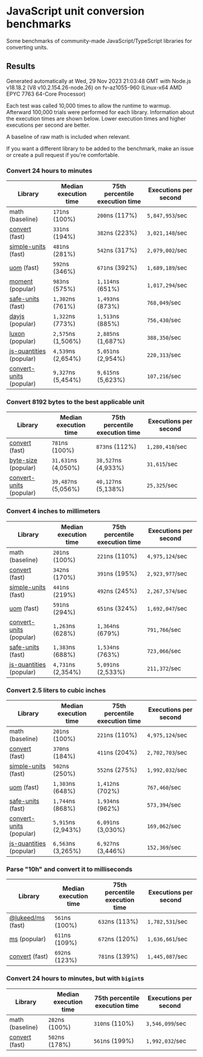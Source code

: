 # JavaScript unit conversion benchmarks

Some benchmarks of community-made JavaScript/TypeScript libraries for converting units.

## Results

<!-- beginblock(results) -->

Generated automatically at Wed, 29 Nov 2023 21:03:48 GMT with Node.js v18.18.2 (V8 v10.2.154.26-node.26) on fv-az1055-960 (Linux-x64 AMD EPYC 7763 64-Core Processor)

Each test was called 10,000 times to allow the runtime to warmup.
Afterward 100,000 trials were performed for each library.
Information about the execution times are shown below.
Lower execution times and higher executions per second are better.

A baseline of raw math is included when relevant.

If you want a different library to be added to the benchmark, make an issue or create a pull request if you're comfortable.

### Convert 24 hours to minutes

| Library                                                            | Median execution time | 75th percentile execution time | Executions per second |
| ------------------------------------------------------------------ | --------------------- | ------------------------------ | --------------------- |
| math (baseline)                                                    | `171`ns (100%)        | `200`ns (117%)                 | `5,847,953`/sec       |
| [convert](https://npmjs.com/package/convert) (fast)                | `331`ns (194%)        | `382`ns (223%)                 | `3,021,148`/sec       |
| [simple-units](https://npmjs.com/package/simple-units) (fast)      | `481`ns (281%)        | `542`ns (317%)                 | `2,079,002`/sec       |
| [uom](https://npmjs.com/package/uom) (fast)                        | `592`ns (346%)        | `671`ns (392%)                 | `1,689,189`/sec       |
| [moment](https://npmjs.com/package/moment) (popular)               | `983`ns (575%)        | `1,114`ns (651%)               | `1,017,294`/sec       |
| [safe-units](https://npmjs.com/package/safe-units) (fast)          | `1,302`ns (761%)      | `1,493`ns (873%)               | `768,049`/sec         |
| [dayjs](https://npmjs.com/package/dayjs) (popular)                 | `1,322`ns (773%)      | `1,513`ns (885%)               | `756,430`/sec         |
| [luxon](https://npmjs.com/package/luxon) (popular)                 | `2,575`ns (1,506%)    | `2,885`ns (1,687%)             | `388,350`/sec         |
| [js-quantities](https://npmjs.com/package/js-quantities) (popular) | `4,539`ns (2,654%)    | `5,051`ns (2,954%)             | `220,313`/sec         |
| [convert-units](https://npmjs.com/package/convert-units) (popular) | `9,327`ns (5,454%)    | `9,615`ns (5,623%)             | `107,216`/sec         |

### Convert 8192 bytes to the best applicable unit

| Library                                                            | Median execution time | 75th percentile execution time | Executions per second |
| ------------------------------------------------------------------ | --------------------- | ------------------------------ | --------------------- |
| [convert](https://npmjs.com/package/convert) (fast)                | `781`ns (100%)        | `873`ns (112%)                 | `1,280,410`/sec       |
| [byte-size](https://npmjs.com/package/byte-size) (popular)         | `31,631`ns (4,050%)   | `38,527`ns (4,933%)            | `31,615`/sec          |
| [convert-units](https://npmjs.com/package/convert-units) (popular) | `39,487`ns (5,056%)   | `40,127`ns (5,138%)            | `25,325`/sec          |

### Convert 4 inches to millimeters

| Library                                                            | Median execution time | 75th percentile execution time | Executions per second |
| ------------------------------------------------------------------ | --------------------- | ------------------------------ | --------------------- |
| math (baseline)                                                    | `201`ns (100%)        | `221`ns (110%)                 | `4,975,124`/sec       |
| [convert](https://npmjs.com/package/convert) (fast)                | `342`ns (170%)        | `391`ns (195%)                 | `2,923,977`/sec       |
| [simple-units](https://npmjs.com/package/simple-units) (fast)      | `441`ns (219%)        | `492`ns (245%)                 | `2,267,574`/sec       |
| [uom](https://npmjs.com/package/uom) (fast)                        | `591`ns (294%)        | `651`ns (324%)                 | `1,692,047`/sec       |
| [convert-units](https://npmjs.com/package/convert-units) (popular) | `1,263`ns (628%)      | `1,364`ns (679%)               | `791,766`/sec         |
| [safe-units](https://npmjs.com/package/safe-units) (fast)          | `1,383`ns (688%)      | `1,534`ns (763%)               | `723,066`/sec         |
| [js-quantities](https://npmjs.com/package/js-quantities) (popular) | `4,731`ns (2,354%)    | `5,091`ns (2,533%)             | `211,372`/sec         |

### Convert 2.5 liters to cubic inches

| Library                                                            | Median execution time | 75th percentile execution time | Executions per second |
| ------------------------------------------------------------------ | --------------------- | ------------------------------ | --------------------- |
| math (baseline)                                                    | `201`ns (100%)        | `221`ns (110%)                 | `4,975,124`/sec       |
| [convert](https://npmjs.com/package/convert) (fast)                | `370`ns (184%)        | `411`ns (204%)                 | `2,702,703`/sec       |
| [simple-units](https://npmjs.com/package/simple-units) (fast)      | `502`ns (250%)        | `552`ns (275%)                 | `1,992,032`/sec       |
| [uom](https://npmjs.com/package/uom) (fast)                        | `1,303`ns (648%)      | `1,412`ns (702%)               | `767,460`/sec         |
| [safe-units](https://npmjs.com/package/safe-units) (fast)          | `1,744`ns (868%)      | `1,934`ns (962%)               | `573,394`/sec         |
| [convert-units](https://npmjs.com/package/convert-units) (popular) | `5,915`ns (2,943%)    | `6,091`ns (3,030%)             | `169,062`/sec         |
| [js-quantities](https://npmjs.com/package/js-quantities) (popular) | `6,563`ns (3,265%)    | `6,927`ns (3,446%)             | `152,369`/sec         |

### Parse "10h" and convert it to milliseconds

| Library                                                   | Median execution time | 75th percentile execution time | Executions per second |
| --------------------------------------------------------- | --------------------- | ------------------------------ | --------------------- |
| [@lukeed/ms](https://npmjs.com/package/@lukeed/ms) (fast) | `561`ns (100%)        | `632`ns (113%)                 | `1,782,531`/sec       |
| [ms](https://npmjs.com/package/ms) (popular)              | `611`ns (109%)        | `672`ns (120%)                 | `1,636,661`/sec       |
| [convert](https://npmjs.com/package/convert) (fast)       | `692`ns (123%)        | `781`ns (139%)                 | `1,445,087`/sec       |

### Convert 24 hours to minutes, but with `bigint`s

| Library                                             | Median execution time | 75th percentile execution time | Executions per second |
| --------------------------------------------------- | --------------------- | ------------------------------ | --------------------- |
| math (baseline)                                     | `282`ns (100%)        | `310`ns (110%)                 | `3,546,099`/sec       |
| [convert](https://npmjs.com/package/convert) (fast) | `502`ns (178%)        | `561`ns (199%)                 | `1,992,032`/sec       |

<!-- endblock(results) -->
